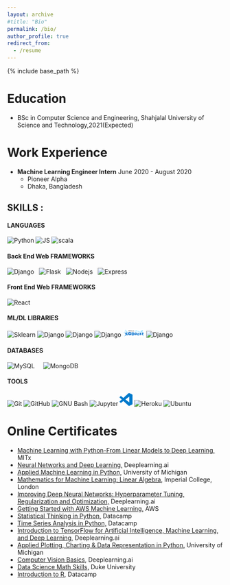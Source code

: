 ```yaml
---
layout: archive
#title: "Bio"
permalink: /bio/
author_profile: true
redirect_from:
  - /resume
---
```


{% include base_path %}

Education
======
* BSc in Computer Science and Engineering, Shahjalal University of Science and Technology,2021(Expected)


Work Experience
======
* <b>Machine Learning Engineer Intern</b> June 2020 - August 2020
  * Pioneer Alpha
  * Dhaka, Bangladesh


## SKILLS :

#### LANGUAGES
<img alt="Python" width="45px" src="https://upload.wikimedia.org/wikipedia/commons/c/c3/Python-logo-notext.svg"/> <img alt="JS" width="50px" src="https://upload.wikimedia.org/wikipedia/commons/9/99/Unofficial_JavaScript_logo_2.svg"/> <img alt="scala" width="50px" src="https://upload.wikimedia.org/wikipedia/en/3/30/Java_programming_language_logo.svg"/>

 
#### Back End Web FRAMEWORKS
<img alt="Django" width="55px" src="https://static.djangoproject.com/img/logos/django-logo-negative.svg"/> &nbsp; <img alt="Flask" width="55px" src="https://upload.wikimedia.org/wikipedia/commons/3/3c/Flask_logo.svg"/> &nbsp; <img alt="Nodejs" width="60px" src="https://raw.githubusercontent.com/bwks/vendor-icons-svg/master/node-js-logo.svg"/> &nbsp; <img alt="Express" width="60px" src="https://raw.githubusercontent.com/openjs-foundation/artwork/master/projects/express/express-logo-horizontal-black.svg"/>


#### Front End Web FRAMEWORKS
<img alt="React" width="40px" src="https://upload.wikimedia.org/wikipedia/commons/a/a7/React-icon.svg"/>


#### ML/DL LIBRARIES
<img alt="Sklearn" width="50px" src="https://upload.wikimedia.org/wikipedia/commons/0/05/Scikit_learn_logo_small.svg"/> <img alt="Django" width="40px" src="https://upload.wikimedia.org/wikipedia/commons/2/2d/Tensorflow_logo.svg"/> <img alt="Django" width="30px" src="https://upload.wikimedia.org/wikipedia/commons/a/ae/Keras_logo.svg"/> <img alt="Django" width="30px" src="https://upload.wikimedia.org/wikipedia/commons/c/cc/CatBoostLogo.png"/> <img alt="Django" width="50px" src="https://raw.githubusercontent.com/dmlc/dmlc.github.io/master/img/logo-m/xgboost.png"/> <img alt="Django" width="30px" src="https://upload.wikimedia.org/wikipedia/commons/1/10/PyTorch_logo_icon.svg"/>



#### DATABASES
<img alt="MySQL" width="50px" src="https://upload.wikimedia.org/wikipedia/de/d/dd/MySQL_logo.svg"/>    &nbsp;&nbsp;&nbsp;  <img alt="MongoDB" width="80px" src="https://upload.wikimedia.org/wikipedia/commons/9/93/MongoDB_Logo.svg"/>


#### TOOLS
<img alt="Git" width="30px" src="https://raw.githubusercontent.com/simple-icons/simple-icons/develop/icons/git.svg"/> <img alt="GitHub" width="30px" src="https://raw.githubusercontent.com/simple-icons/simple-icons/develop/icons/github.svg"/> <img alt="GNU Bash" width="30px" src="https://raw.githubusercontent.com/simple-icons/simple-icons/develop/icons/gnubash.svg"/> <img alt="Jupyter" width="30px" src="https://raw.githubusercontent.com/simple-icons/simple-icons/develop/icons/jupyter.svg"/> <img alt="VSCode" width="30px" src="https://raw.githubusercontent.com/simple-icons/simple-icons/develop/icons/visualstudiocode.svg"/> <img alt="Heroku" width="30px" src="https://raw.githubusercontent.com/simple-icons/simple-icons/develop/icons/heroku.svg"/> <img alt="Ubuntu" width="30px" src="https://raw.githubusercontent.com/simple-icons/simple-icons/develop/icons/ubuntu.svg"/>












Online Certificates
=====
  * [Machine Learning with Python-From Linear Models to Deep Learning,](https://courses.edx.org/certificates/a0aaaeecae9a4ec4876d4d32af1b714a) MITx
  * [Neural Networks and Deep Learning,](https://www.coursera.org/account/accomplishments/verify/9BAFSYQ8BKR6) Deeplearning.ai
  * [Applied Machine Learning in Python,](https://www.coursera.org/account/accomplishments/verify/NEJMBHWQLXHK?utm_source=link&utm_medium=certificate&utm_content=cert_image&utm_campaign=sharing_cta&utm_product=course) University of Michigan
  * [Mathematics for Machine Learning: Linear Algebra,](https://www.coursera.org/account/accomplishments/verify/W9BN8RD2LYDZ) Imperial College, London
  * [Improving Deep Neural Networks: Hyperparameter Tuning, Regularization and Optimization,](https://www.coursera.org/account/accomplishments/verify/QXG2NSWRZS4U) Deeplearning.ai
  * [Getting Started with AWS Machine Learning,](https://www.coursera.org/account/accomplishments/certificate/UQYD7UE8PK23) AWS
  * [Statistical Thinking in Python,](https://www.datacamp.com/statement-of-accomplishment/course/f76d94a2c99d88606cb4ac9fbd89143069fe6c45) Datacamp
  * [Time Series Analysis in Python,](https://www.datacamp.com/statement-of-accomplishment/course/ff1d2668aa6044a68cde108e75cacc694b19b994) Datacamp
  * [Introduction to TensorFlow for Artificial Intelligence, Machine Learning, and Deep Learning,](https://www.coursera.org/account/accomplishments/verify/635XLEBFURFY) Deeplearning.ai
  * [Applied Plotting, Charting & Data Representation in Python,](https://www.coursera.org/account/accomplishments/verify/N69XX9L5JGKK) University of Michigan
  * [Computer Vision Basics,](https://www.coursera.org/account/accomplishments/verify/9BAFSYQ8BKR6) Deeplearning.ai
  * [Data Science Math Skills,](https://www.coursera.org/account/accomplishments/certificate/HDQK3MF7TS6D) Duke University
  * [Introduction to R,](https://www.datacamp.com/statement-of-accomplishment/course/f433ea895916aafee4ab51ef601cdbc419f57498) Datacamp
  
